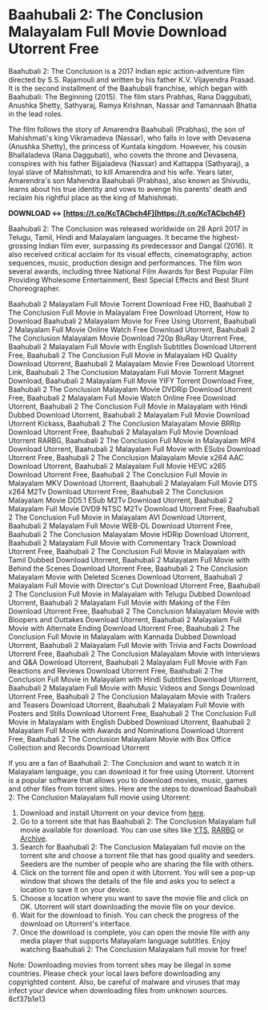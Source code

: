 # Baahubali 2: The Conclusion Malayalam Full Movie Download Utorrent Free
 
Baahubali 2: The Conclusion is a 2017 Indian epic action-adventure film directed by S.S. Rajamouli and written by his father K.V. Vijayendra Prasad. It is the second installment of the Baahubali franchise, which began with Baahubali: The Beginning (2015). The film stars Prabhas, Rana Daggubati, Anushka Shetty, Sathyaraj, Ramya Krishnan, Nassar and Tamannaah Bhatia in the lead roles.
 
The film follows the story of Amarendra Baahubali (Prabhas), the son of Mahishmati's king Vikramadeva (Nassar), who falls in love with Devasena (Anushka Shetty), the princess of Kuntala kingdom. However, his cousin Bhallaladeva (Rana Daggubati), who covets the throne and Devasena, conspires with his father Bijjaladeva (Nassar) and Kattappa (Sathyaraj), a loyal slave of Mahishmati, to kill Amarendra and his wife. Years later, Amarendra's son Mahendra Baahubali (Prabhas), also known as Shivudu, learns about his true identity and vows to avenge his parents' death and reclaim his rightful place as the king of Mahishmati.
 
**DOWNLOAD ↔ [https://t.co/KcTACbch4F](https://t.co/KcTACbch4F)**


 
Baahubali 2: The Conclusion was released worldwide on 28 April 2017 in Telugu, Tamil, Hindi and Malayalam languages. It became the highest-grossing Indian film ever, surpassing its predecessor and Dangal (2016). It also received critical acclaim for its visual effects, cinematography, action sequences, music, production design and performances. The film won several awards, including three National Film Awards for Best Popular Film Providing Wholesome Entertainment, Best Special Effects and Best Stunt Choreographer.
 
Baahubali 2 Malayalam Full Movie Torrent Download Free HD,  Baahubali 2 The Conclusion Full Movie in Malayalam Free Download Utorrent,  How to Download Baahubali 2 Malayalam Movie for Free Using Utorrent,  Baahubali 2 Malayalam Full Movie Online Watch Free Download Utorrent,  Baahubali 2 The Conclusion Malayalam Movie Download 720p BluRay Utorrent Free,  Baahubali 2 Malayalam Full Movie with English Subtitles Download Utorrent Free,  Baahubali 2 The Conclusion Full Movie in Malayalam HD Quality Download Utorrent,  Baahubali 2 Malayalam Movie Free Download Utorrent Link,  Baahubali 2 The Conclusion Malayalam Full Movie Torrent Magnet Download,  Baahubali 2 Malayalam Full Movie YIFY Torrent Download Free,  Baahubali 2 The Conclusion Malayalam Movie DVDRip Download Utorrent Free,  Baahubali 2 Malayalam Full Movie Watch Online Free Download Utorrent,  Baahubali 2 The Conclusion Full Movie in Malayalam with Hindi Dubbed Download Utorrent,  Baahubali 2 Malayalam Full Movie Download Utorrent Kickass,  Baahubali 2 The Conclusion Malayalam Movie BRRip Download Utorrent Free,  Baahubali 2 Malayalam Full Movie Download Utorrent RARBG,  Baahubali 2 The Conclusion Full Movie in Malayalam MP4 Download Utorrent,  Baahubali 2 Malayalam Full Movie with ESubs Download Utorrent Free,  Baahubali 2 The Conclusion Malayalam Movie x264 AAC Download Utorrent,  Baahubali 2 Malayalam Full Movie HEVC x265 Download Utorrent Free,  Baahubali 2 The Conclusion Full Movie in Malayalam MKV Download Utorrent,  Baahubali 2 Malayalam Full Movie DTS x264 M2Tv Download Utorrent Free,  Baahubali 2 The Conclusion Malayalam Movie DD5.1 ESub M2Tv Download Utorrent,  Baahubali 2 Malayalam Full Movie DVD9 NTSC M2Tv Download Utorrent Free,  Baahubali 2 The Conclusion Full Movie in Malayalam AVI Download Utorrent,  Baahubali 2 Malayalam Full Movie WEB-DL Download Utorrent Free,  Baahubali 2 The Conclusion Malayalam Movie HDRip Download Utorrent,  Baahubali 2 Malayalam Full Movie with Commentary Track Download Utorrent Free,  Baahubali 2 The Conclusion Full Movie in Malayalam with Tamil Dubbed Download Utorrent,  Baahubali 2 Malayalam Full Movie with Behind the Scenes Download Utorrent Free,  Baahubali 2 The Conclusion Malayalam Movie with Deleted Scenes Download Utorrent,  Baahubali 2 Malayalam Full Movie with Director's Cut Download Utorrent Free,  Baahubali 2 The Conclusion Full Movie in Malayalam with Telugu Dubbed Download Utorrent,  Baahubali 2 Malayalam Full Movie with Making of the Film Download Utorrent Free,  Baahubali 2 The Conclusion Malayalam Movie with Bloopers and Outtakes Download Utorrent,  Baahubali 2 Malayalam Full Movie with Alternate Ending Download Utorrent Free,  Baahubali 2 The Conclusion Full Movie in Malayalam with Kannada Dubbed Download Utorrent,  Baahubali 2 Malayalam Full Movie with Trivia and Facts Download Utorrent Free,  Baahubali 2 The Conclusion Malayalam Movie with Interviews and Q&A Download Utorrent,  Baahubali 2 Malayalam Full Movie with Fan Reactions and Reviews Download Utorrent Free,  Baahubali 2 The Conclusion Full Movie in Malayalam with Hindi Subtitles Download Utorrent,  Baahubali 2 Malayalam Full Movie with Music Videos and Songs Download Utorrent Free,  Baahubali 2 The Conclusion Malayalam Movie with Trailers and Teasers Download Utorrent,  Baahubali 2 Malayalam Full Movie with Posters and Stills Download Utorrent Free,  Baahubali 2 The Conclusion Full Movie in Malayalam with English Dubbed Download Utorrent,  Baahubali 2 Malayalam Full Movie with Awards and Nominations Download Utorrent Free,  Baahubali 2 The Conclusion Malayalam Movie with Box Office Collection and Records Download Utorrent
 
If you are a fan of Baahubali 2: The Conclusion and want to watch it in Malayalam language, you can download it for free using Utorrent. Utorrent is a popular software that allows you to download movies, music, games and other files from torrent sites. Here are the steps to download Baahubali 2: The Conclusion Malayalam full movie using Utorrent:
 
1. Download and install Utorrent on your device from [here](https://www.utorrent.com/downloads/win).
2. Go to a torrent site that has Baahubali 2: The Conclusion Malayalam full movie available for download. You can use sites like [YTS](https://yts.mx/movies/baahubali-2-the-conclusion-2017), [RARBG](https://rargb.to/baahubali-2-the-conclusion-i29233/) or [Archive](https://archive.org/details/jeosdnsdnjw).
3. Search for Baahubali 2: The Conclusion Malayalam full movie on the torrent site and choose a torrent file that has good quality and seeders. Seeders are the number of people who are sharing the file with others.
4. Click on the torrent file and open it with Utorrent. You will see a pop-up window that shows the details of the file and asks you to select a location to save it on your device.
5. Choose a location where you want to save the movie file and click on OK. Utorrent will start downloading the movie file on your device.
6. Wait for the download to finish. You can check the progress of the download on Utorrent's interface.
7. Once the download is complete, you can open the movie file with any media player that supports Malayalam language subtitles. Enjoy watching Baahubali 2: The Conclusion Malayalam full movie for free!

Note: Downloading movies from torrent sites may be illegal in some countries. Please check your local laws before downloading any copyrighted content. Also, be careful of malware and viruses that may infect your device when downloading files from unknown sources.
 8cf37b1e13
 
